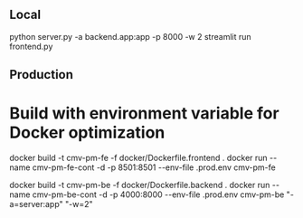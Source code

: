 ## Local
python server.py -a backend.app:app -p 8000 -w 2
streamlit run frontend.py

## Production
# Build with environment variable for Docker optimization
docker build -t cmv-pm-fe -f docker/Dockerfile.frontend .
docker run --name cmv-pm-fe-cont -d -p 8501:8501 --env-file .prod.env cmv-pm-fe

docker build -t cmv-pm-be -f docker/Dockerfile.backend .
docker run --name cmv-pm-be-cont -d -p 4000:8000 --env-file .prod.env cmv-pm-be "-a=server:app" "-w=2"